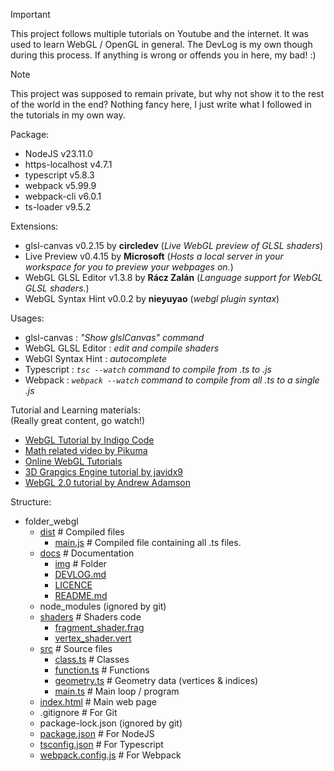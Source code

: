 > [!IMPORTANT]  
> This project follows multiple tutorials on Youtube and the internet. It was used to learn WebGL / OpenGL in general. The DevLog is my own though during this process. If anything is wrong or offends you in here, my bad! :)

> [!NOTE]  
> This project was supposed to remain private, but why not show it to the rest of the world in the end? Nothing fancy here, I just write what I followed in the tutorials in my own way.

Package:
 - NodeJS v23.11.0
 - https-localhost v4.7.1
 - typescript v5.8.3
 - webpack v5.99.9
 - webpack-cli v6.0.1
 - ts-loader v9.5.2

Extensions:
 - glsl-canvas v0.2.15 by __circledev__ (*Live WebGL preview of GLSL shaders*)
 - Live Preview v0.4.15 by __Microsoft__ (*Hosts a local server in your workspace for you to preview your webpages on.*)
 - WebGL GLSL Editor v1.3.8 by __Rácz Zalán__ (*Language support for WebGL GLSL shaders.*)
 - WebGL Syntax Hint v0.0.2 by __nieyuyao__ (*webgl plugin syntax*)

Usages:
 - glsl-canvas : *"Show glslCanvas" command*
 - WebGL GLSL Editor : *edit and compile shaders*
 - WebGl Syntax Hint : *autocomplete*
 - Typescript : *<code>tsc --watch</code> command to compile from .ts to .js*
 - Webpack : *<code>webpack --watch</code> command to compile from all .ts to a single .js*

Tutorial and Learning materials:  
(Really great content, go watch!)  
 - [WebGL Tutorial by Indigo Code ](https://www.youtube.com/watch?v=y2UsQB3WSvo)
 - [Math related video by Pikuma](https://www.youtube.com/@pikuma)
 - [Online WebGL Tutorials](https://webglfundamentals.org/webgl/lessons/)
 - [3D Grapgics Engine tutorial by javidx9](https://www.youtube.com/watch?v=ih20l3pJoeU)
 - [WebGL 2.0 tutorial by Andrew Adamson](https://www.youtube.com/playlist?list=PLPbmjY2NVO_X1U1JzLxLDdRn4NmtxyQQo)

Structure:
- folder_webgl
   - [dist](/dist/) # Compiled files
      - [main.js](/dist/main.js) # Compiled file containing all .ts files.
   - [docs](/docs/) # Documentation
      - [img](/docs/img/) # Folder
      - [DEVLOG.md](/docs/DEVLOG.md)
      - [LICENCE](/docs/LICENCE)
      - [README.md](/docs/README.md)
   - node_modules (ignored by git)
   - [shaders](/shaders/) # Shaders code
      - [fragment_shader.frag](/shaders/fragment_shader.frag)
      - [vertex_shader.vert](/shaders/vertex_shader.vert)
   - [src](/src/) # Source files
      - [class.ts](/src/class.ts) # Classes
      - [function.ts](/src/function.ts) # Functions
      - [geometry.ts](/src/geometry.ts) # Geometry data (vertices & indices)
      - [main.ts](/src/main.ts) # Main loop / program
   - [index.html](/index.html) # Main web page
   - .gitignore # For Git
   - package-lock.json (ignored by git)
   - [package.json](/package.json) # For NodeJS
   - [tsconfig.json](/tsconfig.json) # For Typescript
   - [webpack.config.js](/webpack.config.js) # For Webpack
